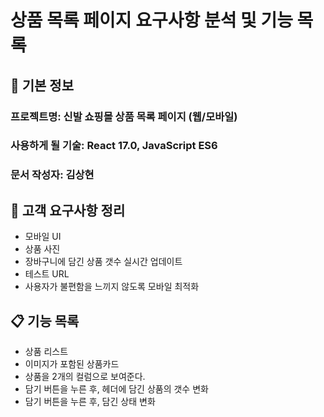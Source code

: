 # 상품 목록 페이지 요구사항 분석 및 기능 목록

## 📌 기본 정보
### 프로젝트명: 신발 쇼핑몰 상품 목록 페이지 (웹/모바일)

### 사용하게 될 기술: React 17.0, JavaScript ES6

### 문서 작성자: 김상현

## 📝 고객 요구사항 정리
- 모바일 UI
- 상품 사진
- 장바구니에 담긴 상품 갯수 실시간 업데이트
- 테스트 URL
- 사용자가 불편함을 느끼지 않도록 모바일 최적화

## 📋 기능 목록
- 상품 리스트
- 이미지가 포함된 상품카드
- 상품을 2개의 컬럼으로 보여준다.
- 담기 버튼을 누른 후, 헤더에 담긴 상품의 갯수 변화
- 담기 버튼을 누른 후, 담긴 상태 변화